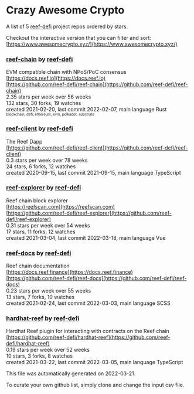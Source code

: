 # Crazy Awesome Crypto
A list of 5 [reef-defi](https://github.com/reef-defi) project repos ordered by stars.  

Checkout the interactive version that you can filter and sort: 
[https://www.awesomecrypto.xyz/](https://www.awesomecrypto.xyz/)  


### [reef-chain](https://github.com/reef-defi/reef-chain) by [reef-defi](https://github.com/reef-defi)  
EVM compatible chain with NPoS/PoC consensus  
[https://docs.reef.io](https://docs.reef.io)  
[https://github.com/reef-defi/reef-chain](https://github.com/reef-defi/reef-chain)  
2.35 stars per week over 56 weeks  
132 stars, 30 forks, 19 watches  
created 2021-02-20, last commit 2022-02-07, main language Rust  
<sub><sup>blockchain, defi, ethereum, evm, polkadot, substrate</sup></sub>


### [reef-client](https://github.com/reef-defi/reef-client) by [reef-defi](https://github.com/reef-defi)  
The Reef Dapp  
[https://github.com/reef-defi/reef-client](https://github.com/reef-defi/reef-client)  
0.3 stars per week over 78 weeks  
24 stars, 6 forks, 12 watches  
created 2020-09-15, last commit 2021-09-15, main language TypeScript  


### [reef-explorer](https://github.com/reef-defi/reef-explorer) by [reef-defi](https://github.com/reef-defi)  
Reef chain block explorer  
[https://reefscan.com](https://reefscan.com)  
[https://github.com/reef-defi/reef-explorer](https://github.com/reef-defi/reef-explorer)  
0.31 stars per week over 54 weeks  
17 stars, 11 forks, 12 watches  
created 2021-03-04, last commit 2022-03-18, main language Vue  


### [reef-docs](https://github.com/reef-defi/reef-docs) by [reef-defi](https://github.com/reef-defi)  
Reef chain documentation  
[https://docs.reef.finance](https://docs.reef.finance)  
[https://github.com/reef-defi/reef-docs](https://github.com/reef-defi/reef-docs)  
0.23 stars per week over 55 weeks  
13 stars, 7 forks, 10 watches  
created 2021-02-24, last commit 2022-03-03, main language SCSS  


### [hardhat-reef](https://github.com/reef-defi/hardhat-reef) by [reef-defi](https://github.com/reef-defi)  
Hardhat Reef plugin for interacting with contracts on the Reef chain  
[https://github.com/reef-defi/hardhat-reef](https://github.com/reef-defi/hardhat-reef)  
0.19 stars per week over 52 weeks  
10 stars, 3 forks, 8 watches  
created 2021-03-22, last commit 2022-03-05, main language TypeScript  


This file was automatically generated on 2022-03-21.  

To curate your own github list, simply clone and change the input csv file.  